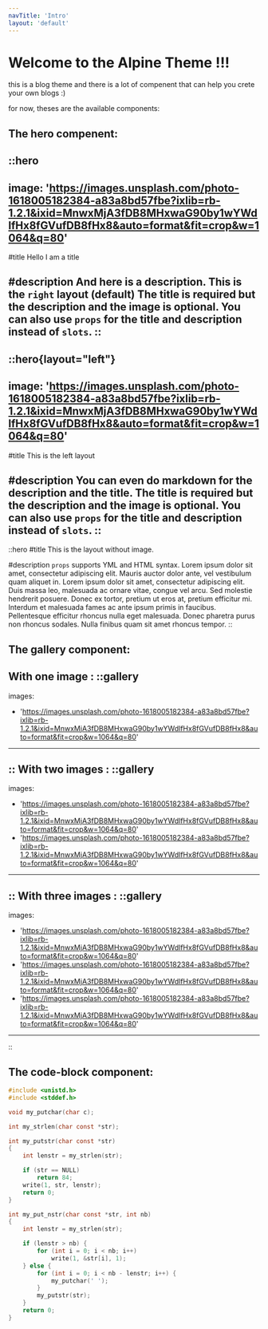```yaml
---
navTitle: 'Intro'
layout: 'default'
---
```


# Welcome to the Alpine Theme !!!

this is a blog theme and there is a lot of compenent that can help you crete your own blogs :)

for now, theses are the available components:

## The hero compenent:
::hero
---
image: 'https://images.unsplash.com/photo-1618005182384-a83a8bd57fbe?ixlib=rb-1.2.1&ixid=MnwxMjA3fDB8MHxwaG90by1wYWdlfHx8fGVufDB8fHx8&auto=format&fit=crop&w=1064&q=80'
---
#title
Hello I am a title

#description
And here is a description.
This is the `right` layout (default)
The title is required but the description and the image is optional.
You can also use `props` for the title and description instead of `slots`.
::
--------------------------------------------------------------------------------
::hero{layout="left"}
---
image: 'https://images.unsplash.com/photo-1618005182384-a83a8bd57fbe?ixlib=rb-1.2.1&ixid=MnwxMjA3fDB8MHxwaG90by1wYWdlfHx8fGVufDB8fHx8&auto=format&fit=crop&w=1064&q=80'
---
#title
This is the left layout

#description
You can even do markdown for the description and the title.
The title is required but the description and the image is optional.
You can also use `props` for the title and description instead of `slots`.
::
--------------------------------------------------------------------------------
::hero
#title
This is the layout without image.

#description
`props` supports YML and HTML syntax.
Lorem ipsum dolor sit amet, consectetur adipiscing elit. Mauris auctor dolor ante, vel vestibulum quam aliquet in. Lorem ipsum dolor sit amet, consectetur adipiscing elit. Duis massa leo, malesuada ac ornare vitae, congue vel arcu. Sed molestie hendrerit posuere. Donec ex tortor, pretium ut eros at, pretium efficitur mi. Interdum et malesuada fames ac ante ipsum primis in faucibus. Pellentesque efficitur rhoncus nulla eget malesuada. Donec pharetra purus non rhoncus sodales. Nulla finibus quam sit amet rhoncus tempor.
::

## The gallery component:
With one image :
::gallery
---
images:
  - 'https://images.unsplash.com/photo-1618005182384-a83a8bd57fbe?ixlib=rb-1.2.1&ixid=MnwxMjA3fDB8MHxwaG90by1wYWdlfHx8fGVufDB8fHx8&auto=format&fit=crop&w=1064&q=80'
---
::
With two images :
::gallery
---
images:
  - 'https://images.unsplash.com/photo-1618005182384-a83a8bd57fbe?ixlib=rb-1.2.1&ixid=MnwxMjA3fDB8MHxwaG90by1wYWdlfHx8fGVufDB8fHx8&auto=format&fit=crop&w=1064&q=80'
  - 'https://images.unsplash.com/photo-1618005182384-a83a8bd57fbe?ixlib=rb-1.2.1&ixid=MnwxMjA3fDB8MHxwaG90by1wYWdlfHx8fGVufDB8fHx8&auto=format&fit=crop&w=1064&q=80'
---
::
With three images :
::gallery
---
images:
  - 'https://images.unsplash.com/photo-1618005182384-a83a8bd57fbe?ixlib=rb-1.2.1&ixid=MnwxMjA3fDB8MHxwaG90by1wYWdlfHx8fGVufDB8fHx8&auto=format&fit=crop&w=1064&q=80'
  - 'https://images.unsplash.com/photo-1618005182384-a83a8bd57fbe?ixlib=rb-1.2.1&ixid=MnwxMjA3fDB8MHxwaG90by1wYWdlfHx8fGVufDB8fHx8&auto=format&fit=crop&w=1064&q=80'
  - 'https://images.unsplash.com/photo-1618005182384-a83a8bd57fbe?ixlib=rb-1.2.1&ixid=MnwxMjA3fDB8MHxwaG90by1wYWdlfHx8fGVufDB8fHx8&auto=format&fit=crop&w=1064&q=80'
---
::

## The code-block component:

```c [my_put_str.c]
#include <unistd.h>
#include <stddef.h>

void my_putchar(char c);

int my_strlen(char const *str);

int my_putstr(char const *str)
{
    int lenstr = my_strlen(str);

    if (str == NULL)
        return 84;
    write(1, str, lenstr);
    return 0;
}

int my_put_nstr(char const *str, int nb)
{
    int lenstr = my_strlen(str);

    if (lenstr > nb) {
        for (int i = 0; i < nb; i++)
            write(1, &str[i], 1);
    } else {
        for (int i = 0; i < nb - lenstr; i++) {
            my_putchar(' ');
        }
        my_putstr(str);
    }
    return 0;
}
```

